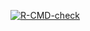  <!-- badges: start -->
  [![R-CMD-check](https://github.com/misikoff/TailRiskAnalyzer/actions/workflows/R-CMD-check.yaml/badge.svg)](https://github.com/misikoff/TailRiskAnalyzer/actions/workflows/R-CMD-check.yaml)
  <!-- badges: end -->
